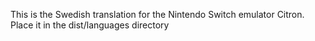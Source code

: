 This is the Swedish translation for the Nintendo Switch emulator Citron.
Place it in the dist/languages directory
